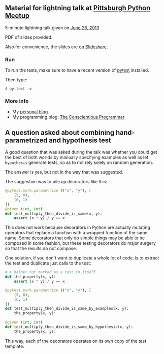 ## Material for lightning talk at [Pittsburgh Python Meetup](http://www.meetup.com/pghpython/)

5-minute lightning talk given on [June 26, 2013](http://www.meetup.com/pghpython/events/120442102)

PDF of slides provided.

Also for convenience, the slides are [on Slideshare](http://www.slideshare.net/FranklinChen/handout-23548866).

### Run

To run the tests, make sure to have a recent version of [pytest](http://pytest.org/) installed.

Then type:

``` console
$ py.test -v
```

### More info

- My [personal blog](http://FranklinChen.com/)
- My programming blog: [The Conscientious Programmer](http://ConscientiousProgrammer.com/)

## A question asked about combining hand-parametrized and hypothesis test

A good question that was asked during the talk was whether you could get the best of both worlds by manually specifying examples as well as let `hypothesis` generate tests, so as to not rely solely on random generation.

The answer is yes, but not in the way that was suggested.

The suggestion was to pile up decorators like this:


``` python
@pytest.mark.parametrize (("x", "y"), [
    (5, 0),
    (6, 1)
])
@given (int, int)
def test_multiply_then_divide_is_same(x, y):
    assert (x * y) / y == x
```

This does not work because decorators in Python are actually mutating operators that replace a function with a wrapped function of the same name. Some decorators that only do simple things may be able to be composed in some fashion, but these testing decorators do major surgery so that the results do not compose.

One solution, if you don't want to duplicate a whole lot of code, is to extract the test and duplicate just calls to the test:

``` python
# A helper not marked as a test in itself
def the_property(x, y):
    assert (x * y) / y == x

@pytest.mark.parametrize (("x", "y"), [
    (5, 0),
    (6, 1)
])
def test_multiply_then_divide_is_same_by_examples(x, y):
    the_property(x, y):
    
@given (int, int)
def test_multiply_then_divide_is_same_by_hypothesis(x, y):
    the_property(x, y):
```

This way, each of the decorators operates on its own copy of the test template.
